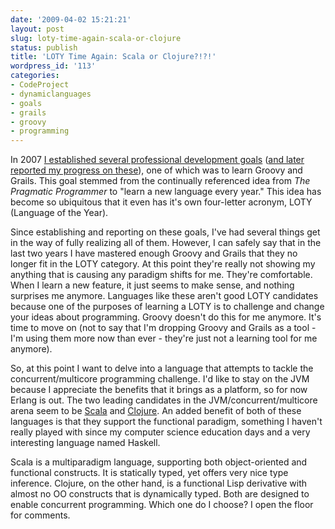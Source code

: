 ```yaml
---
date: '2009-04-02 15:21:21'
layout: post
slug: loty-time-again-scala-or-clojure
status: publish
title: 'LOTY Time Again: Scala or Clojure?!?!'
wordpress_id: '113'
categories:
- CodeProject
- dynamiclanguages
- goals
- grails
- groovy
- programming
---
```


In 2007 [I established several professional development goals](http://www.mattstine.com/2007/07/10/my-professional-development-goals-for-2007-2008/) ([and later reported my progress on these](http://www.mattstine.com/2008/01/02/mid-year-review-my-professional-development-goals-for-2007-2008/)), one of which was to learn Groovy and Grails. This goal stemmed from the continually referenced idea from _The Pragmatic Programmer_ to "learn a new language every year." This idea has become so ubiquitous that it even has it's own four-letter acronym, LOTY (Language of the Year).

Since establishing and reporting on these goals, I've had several things get in the way of fully realizing all of them. However, I can safely say that in the last two years I have mastered enough Groovy and Grails that they no longer fit in the LOTY category. At this point they're really not showing my anything that is causing any paradigm shifts for me. They're comfortable. When I learn a new feature, it just seems to make sense, and nothing surprises me anymore. Languages like these aren't good LOTY candidates because one of the purposes of learning a LOTY is to challenge and change your ideas about programming. Groovy doesn't do this for me anymore. It's time to move on (not to say that I'm dropping Groovy and Grails as a tool - I'm using them more now than ever - they're just not a learning tool for me anymore).

So, at this point I want to delve into a language that attempts to tackle the concurrent/multicore programming challenge. I'd like to stay on the JVM because I appreciate the benefits that it brings as a platform, so for now Erlang is out. The two leading candidates in the JVM/concurrent/multicore arena seem to be [Scala](http://www.scala-lang.org/) and [Clojure](http://clojure.org/). An added benefit of both of these languages is that they support the functional paradigm, something I haven't really played with since my computer science education days and a very interesting language named Haskell.

Scala is a multiparadigm language, supporting both object-oriented and functional constructs. It is statically typed, yet offers very nice type inference. Clojure, on the other hand, is a functional Lisp derivative with almost no OO constructs that is dynamically typed. Both are designed to enable concurrent programming. Which one do I choose? I open the floor for comments.

